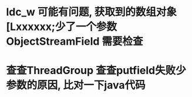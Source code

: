 # ldc_w 可能有问题, 获取到的数组对象[Lxxxxxx;少了一个参数 ObjectStreamField 需要检查
# 查查ThreadGroup 查查putfield失败少参数的原因, 比对一下java代码
